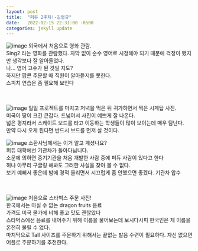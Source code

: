 ```yaml
---
layout: post
title:  "퍼듀 2주차!-김병규"
date:   2022-02-15 22:31:00 -0500
categories: jekyll update
---
```

![image](https://user-images.githubusercontent.com/67006945/154184645-fe157d25-adfc-45cd-a79d-5ceb3804eed8.png)
외국에서 처음으로 영화 관람.<br/>
Sing2 라는 영화를 관람했다. 자막 없이 순수 영어로 시청해야 되기 때문에 걱정이 됐지만 생각보다 잘 알아들었다.<br/>
나... 영어 고수가 된 것일 지도?<br/>
하지만 팝콘 주문할 때 직원이 알아듣지를 못한다.<br/>
스피치 연습은 좀 필요해 보인다<br/><br/><br/>

![image](https://user-images.githubusercontent.com/67006945/154184688-5dd54b90-8e85-48c4-98d9-6e29a8e61c65.png)
일일 프로젝트를 마치고 저녁을 먹은 뒤 귀가하면서 찍은 시계탑 사진.<br/>
미국이 땅이 크긴 큰갑다. 드넓어서 사진이 예쁘게 잘 나온다.<br/>
넓은 평지라서 스케이트 보드를 타고 이동하는 학생들이 많이 보이는데 매우 탐난다.<br/>
만약 다시 오게 된다면 반드시 보드를 먼저 살 것이다.<br/>

![image](https://user-images.githubusercontent.com/67006945/154184704-638a68df-e5ba-4560-8342-c0f86a85293f.png)
소환사님께서는 이거 알고 계셨나요? <br/>
퍼듀 대학에선 기관차가 돌아다닙니다. <br/>
소문에 의하면 증기기관을 처음 개발한 사람 중에 퍼듀 사람이 있다고 한다 <br/>
허나 아무리 구글링 해봐도 그러한 사실을 찾아 볼 수 없다. <br/>
보기 예뻐서 좋은데 밤에 경적 울리면서 시끄럽게 좀 안했으면 좋겠다. 기관차 압수 <br/><br/><br/>

![image](https://user-images.githubusercontent.com/67006945/154184721-7ab6cc79-610f-4a62-b864-02bc00c7c5ce.png)
처음으로 스타벅스 주문 사진!<br/>
한국에서는 마실 수 없는 dragon fruits 음료 <br/>
가격도 미국 물가에 비해 좋고 맛도 괜찮았다 <br/>
스타벅스에선 음료를 내어주기 위해 이름을 물어보는데 보시다시피 한국인은 제 이름을 온전히 불릴 수 없다.<br/>
마지막으로 Tall 사이즈를 주문하기 위해서는 끝없는 발음 수련이 필요하다. 자신 없으면 어플로 주문하기를 추천한다.